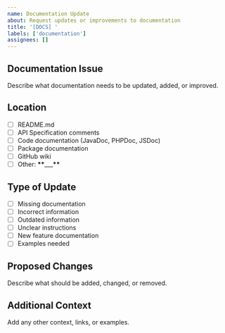 ```yaml
---
name: Documentation Update
about: Request updates or improvements to documentation
title: '[DOCS] '
labels: ['documentation']
assignees: []
---
```


## Documentation Issue

Describe what documentation needs to be updated, added, or improved.

## Location

- [ ] README.md
- [ ] API Specification comments
- [ ] Code documentation (JavaDoc, PHPDoc, JSDoc)
- [ ] Package documentation
- [ ] GitHub wiki
- [ ] Other: **\*\***\_\_\_**\*\***

## Type of Update

- [ ] Missing documentation
- [ ] Incorrect information
- [ ] Outdated information
- [ ] Unclear instructions
- [ ] New feature documentation
- [ ] Examples needed

## Proposed Changes

Describe what should be added, changed, or removed.

## Additional Context

Add any other context, links, or examples.
